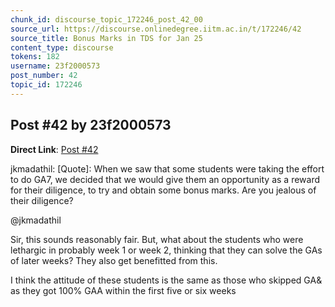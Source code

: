 ```yaml
---
chunk_id: discourse_topic_172246_post_42_00
source_url: https://discourse.onlinedegree.iitm.ac.in/t/172246/42
source_title: Bonus Marks in TDS for Jan 25
content_type: discourse
tokens: 182
username: 23f2000573
post_number: 42
topic_id: 172246
---
```


## Post #42 by 23f2000573

**Direct Link**: [Post #42](https://discourse.onlinedegree.iitm.ac.in/t/172246/42)

jkmadathil:
[Quote]: 
When we saw that some students were taking the effort to do GA7, we decided that we would give them an opportunity as a reward for their diligence, to try and obtain some bonus marks. Are you jealous of their diligence?

@jkmadathil

Sir, this sounds reasonably fair. But, what about the students who were lethargic in probably week 1 or week 2, thinking that they can solve the GAs of later weeks? They also get benefitted from this.

I think the attitude of these students is the same as those who skipped GA&amp; as they got 100% GAA within the first five or six weeks
